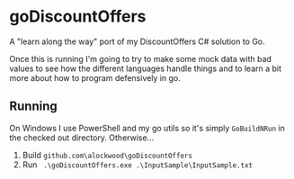 # goDiscountOffers
A "learn along the way" port of my DiscountOffers C# solution to Go. 

Once this is running I'm going to try to make some mock data with bad values to see how the different languages handle things and to learn a bit more about 
how to program defensively in go.

## Running
On Windows I use PowerShell and my go utils so it's simply `GoBuildNRun` in the checked out directory.
Otherwise...   
1. Build `github.com\alockwood\goDiscountOffers`
2. Run ` .\goDiscountOffers.exe .\InputSample\InputSample.txt`
